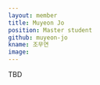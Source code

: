 ```yaml
---
layout: member
title: Muyeon Jo
position: Master student
github: muyeon-jo
kname: 조무연
image: 
---
```



TBD
